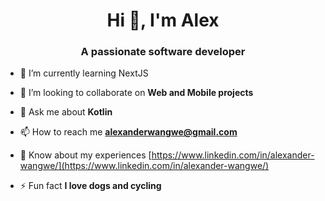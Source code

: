 <h1 align="center">Hi 👋, I'm Alex</h1>
<h3 align="center">A passionate software developer</h3>

- 🌱 I’m currently learning NextJS

- 👯 I’m looking to collaborate on **Web and Mobile projects**

- 💬 Ask me about **Kotlin**

- 📫 How to reach me **alexanderwangwe@gmail.com**

- 📄 Know about my experiences [https://www.linkedin.com/in/alexander-wangwe/](https://www.linkedin.com/in/alexander-wangwe/)

- ⚡ Fun fact **I love dogs and cycling**
